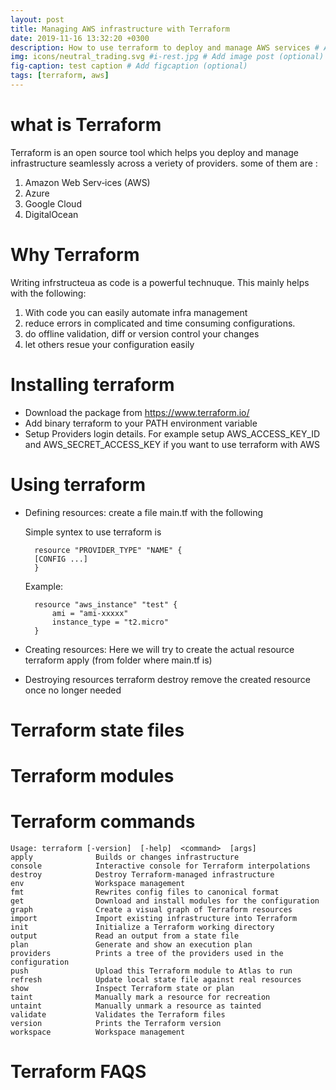 ```yaml
---
layout: post
title: Managing AWS infrastructure with Terraform
date: 2019-11-16 13:32:20 +0300
description: How to use terraform to deploy and manage AWS services # Add post description (optional)
img: icons/neutral_trading.svg #i-rest.jpg # Add image post (optional)
fig-caption: test caption # Add figcaption (optional)
tags: [terraform, aws]
---
```




# what is Terraform

Terraform is an open source tool which helps you deploy and manage infrastructure seamlessly across a veriety of providers. some of them are :

  

 1. Amazon Web Serv‐ices (AWS)
 2. Azure
 3. Google Cloud
 4. DigitalOcean

  

# Why Terraform

Writing infrstructeua as code is a powerful technuque. This mainly helps with the following:

 1. With code you can easily automate infra management
 2. reduce errors in complicated and time consuming configurations.
 3. do offline validation, diff or version control your changes
 4. let others resue your configuration easily

  

# Installing terraform
- Download the package from https://www.terraform.io/
- Add binary terraform to your PATH environment variable
- Setup Providers login details. For example setup AWS_ACCESS_KEY_ID and AWS_SECRET_ACCESS_KEY if you want to use terraform with AWS

  
  

# Using terraform

- Defining resources: create a file main.tf with the following 

    Simple syntex to use terraform is 

        resource "PROVIDER_TYPE" "NAME" {
        [CONFIG ...]
        }

    Example:

        resource "aws_instance" "test" {
            ami = "ami-xxxxx"
            instance_type = "t2.micro"
        }
        
- Creating resources: Here we will try to create the actual resource
        terraform apply 
    (from folder where main.tf is)
- Destroying resources
        terraform destroy
    remove the created resource once no longer needed




  

# Terraform state files

  

# Terraform modules

  

# Terraform commands
    Usage: terraform [-version]  [-help]  <command>  [args]
    apply              Builds or changes infrastructure
    console            Interactive console for Terraform interpolations
    destroy            Destroy Terraform-managed infrastructure
    env                Workspace management
    fmt                Rewrites config files to canonical format
    get                Download and install modules for the configuration
    graph              Create a visual graph of Terraform resources
    import             Import existing infrastructure into Terraform
    init               Initialize a Terraform working directory
    output             Read an output from a state file
    plan               Generate and show an execution plan
    providers          Prints a tree of the providers used in the configuration
    push               Upload this Terraform module to Atlas to run
    refresh            Update local state file against real resources
    show               Inspect Terraform state or plan
    taint              Manually mark a resource for recreation
    untaint            Manually unmark a resource as tainted
    validate           Validates the Terraform files
    version            Prints the Terraform version
    workspace          Workspace management


# Terraform FAQS










